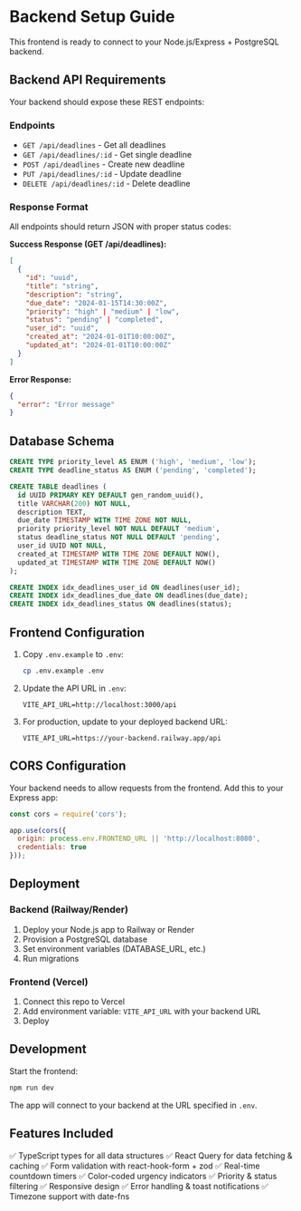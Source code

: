 # Backend Setup Guide

This frontend is ready to connect to your Node.js/Express + PostgreSQL backend.

## Backend API Requirements

Your backend should expose these REST endpoints:

### Endpoints

- `GET /api/deadlines` - Get all deadlines
- `GET /api/deadlines/:id` - Get single deadline
- `POST /api/deadlines` - Create new deadline
- `PUT /api/deadlines/:id` - Update deadline
- `DELETE /api/deadlines/:id` - Delete deadline

### Response Format

All endpoints should return JSON with proper status codes:

**Success Response (GET /api/deadlines):**
```json
[
  {
    "id": "uuid",
    "title": "string",
    "description": "string",
    "due_date": "2024-01-15T14:30:00Z",
    "priority": "high" | "medium" | "low",
    "status": "pending" | "completed",
    "user_id": "uuid",
    "created_at": "2024-01-01T10:00:00Z",
    "updated_at": "2024-01-01T10:00:00Z"
  }
]
```

**Error Response:**
```json
{
  "error": "Error message"
}
```

## Database Schema

```sql
CREATE TYPE priority_level AS ENUM ('high', 'medium', 'low');
CREATE TYPE deadline_status AS ENUM ('pending', 'completed');

CREATE TABLE deadlines (
  id UUID PRIMARY KEY DEFAULT gen_random_uuid(),
  title VARCHAR(200) NOT NULL,
  description TEXT,
  due_date TIMESTAMP WITH TIME ZONE NOT NULL,
  priority priority_level NOT NULL DEFAULT 'medium',
  status deadline_status NOT NULL DEFAULT 'pending',
  user_id UUID NOT NULL,
  created_at TIMESTAMP WITH TIME ZONE DEFAULT NOW(),
  updated_at TIMESTAMP WITH TIME ZONE DEFAULT NOW()
);

CREATE INDEX idx_deadlines_user_id ON deadlines(user_id);
CREATE INDEX idx_deadlines_due_date ON deadlines(due_date);
CREATE INDEX idx_deadlines_status ON deadlines(status);
```

## Frontend Configuration

1. Copy `.env.example` to `.env`:
   ```bash
   cp .env.example .env
   ```

2. Update the API URL in `.env`:
   ```
   VITE_API_URL=http://localhost:3000/api
   ```

3. For production, update to your deployed backend URL:
   ```
   VITE_API_URL=https://your-backend.railway.app/api
   ```

## CORS Configuration

Your backend needs to allow requests from the frontend. Add this to your Express app:

```javascript
const cors = require('cors');

app.use(cors({
  origin: process.env.FRONTEND_URL || 'http://localhost:8080',
  credentials: true
}));
```

## Deployment

### Backend (Railway/Render)
1. Deploy your Node.js app to Railway or Render
2. Provision a PostgreSQL database
3. Set environment variables (DATABASE_URL, etc.)
4. Run migrations

### Frontend (Vercel)
1. Connect this repo to Vercel
2. Add environment variable: `VITE_API_URL` with your backend URL
3. Deploy

## Development

Start the frontend:
```bash
npm run dev
```

The app will connect to your backend at the URL specified in `.env`.

## Features Included

✅ TypeScript types for all data structures
✅ React Query for data fetching & caching
✅ Form validation with react-hook-form + zod
✅ Real-time countdown timers
✅ Color-coded urgency indicators
✅ Priority & status filtering
✅ Responsive design
✅ Error handling & toast notifications
✅ Timezone support with date-fns

